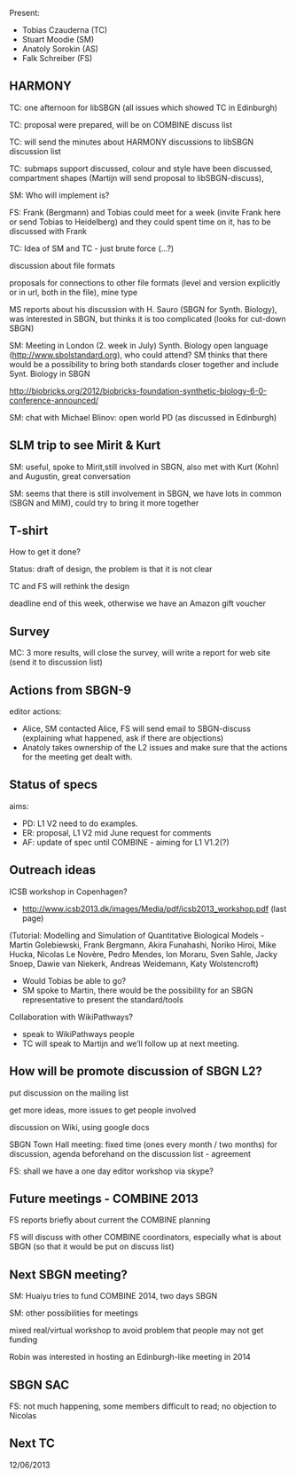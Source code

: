 Present:

-   Tobias Czauderna (TC)
-   Stuart Moodie (SM)
-   Anatoly Sorokin (AS)
-   Falk Schreiber (FS)

HARMONY
-------

TC: one afternoon for libSBGN (all issues which showed TC in Edinburgh)

TC: proposal were prepared, will be on COMBINE discuss list

TC: will send the minutes about HARMONY discussions to libSBGN discussion list

TC: submaps support discussed, colour and style have been discussed, compartment shapes (Martijn will send proposal to libSBGN-discuss),

SM: Who will implement is?

FS: Frank (Bergmann) and Tobias could meet for a week (invite Frank here or send Tobias to Heidelberg) and they could spent time on it, has to be discussed with Frank

TC: Idea of SM and TC - just brute force (...?)

discussion about file formats

proposals for connections to other file formats (level and version explicitly or in url, both in the file), mine type

MS reports about his discussion with H. Sauro (SBGN for Synth. Biology), was interested in SBGN, but thinks it is too complicated (looks for cut-down SBGN)

SM: Meeting in London (2. week in July) Synth. Biology open language (http://www.sbolstandard.org), who could attend? SM thinks that there would be a possibility to bring both standards closer together and include Synt. Biology in SBGN

<http://biobricks.org/2012/biobricks-foundation-synthetic-biology-6-0-conference-announced/>

SM: chat with Michael Blinov: open world PD (as discussed in Edinburgh)

SLM trip to see Mirit & Kurt
----------------------------

SM: useful, spoke to Mirit,still involved in SBGN, also met with Kurt (Kohn) and Augustin, great conversation

SM: seems that there is still involvement in SBGN, we have lots in common (SBGN and MIM), could try to bring it more together

T-shirt
-------

How to get it done?

Status: draft of design, the problem is that it is not clear

TC and FS will rethink the design

deadline end of this week, otherwise we have an Amazon gift voucher

Survey
------

MC: 3 more results, will close the survey, will write a report for web site (send it to discussion list)

Actions from SBGN-9
-------------------

editor actions:

-   Alice, SM contacted Alice, FS will send email to SBGN-discuss (explaining what happened, ask if there are objections)
-   Anatoly takes ownership of the L2 issues and make sure that the actions for the meeting get dealt with.

Status of specs
---------------

aims:

-   PD: L1 V2 need to do examples.
-   ER: proposal, L1 V2 mid June request for comments
-   AF: update of spec until COMBINE - aiming for L1 V1.2(?)

Outreach ideas
--------------

ICSB workshop in Copenhagen?

-   <http://www.icsb2013.dk/images/Media/pdf/icsb2013_workshop.pdf> (last page)

(Tutorial: Modelling and Simulation of Quantitative Biological Models - Martin Golebiewski, Frank Bergmann, Akira Funahashi, Noriko Hiroi, Mike Hucka, Nicolas Le Novère, Pedro Mendes, Ion Moraru, Sven Sahle, Jacky Snoep, Dawie van Niekerk, Andreas Weidemann, Katy Wolstencroft)

-   Would Tobias be able to go?
-   SM spoke to Martin, there would be the possibility for an SBGN representative to present the standard/tools

Collaboration with WikiPathways?

-   speak to WikiPathways people
-   TC will speak to Martijn and we’ll follow up at next meeting.

How will be promote discussion of SBGN L2?
------------------------------------------

put discussion on the mailing list

get more ideas, more issues to get people involved

discussion on Wiki, using google docs

SBGN Town Hall meeting: fixed time (ones every month / two months) for discussion, agenda beforehand on the discussion list - agreement

FS: shall we have a one day editor workshop via skype?

Future meetings - COMBINE 2013
------------------------------

FS reports briefly about current the COMBINE planning

FS will discuss with other COMBINE coordinators, especially what is about SBGN (so that it would be put on discuss list)

Next SBGN meeting?
------------------

SM: Huaiyu tries to fund COMBINE 2014, two days SBGN

SM: other possibilities for meetings

mixed real/virtual workshop to avoid problem that people may not get funding

Robin was interested in hosting an Edinburgh-like meeting in 2014

SBGN SAC
--------

FS: not much happening, some members difficult to read; no objection to Nicolas

Next TC
-------

12/06/2013